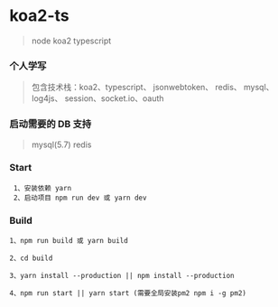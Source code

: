 # koa2-ts

> node koa2 typescript

### 个人学写

> 包含技术栈：koa2、typescript、 jsonwebtoken、 redis、 mysql、 log4js、 session、socket.io、oauth

### 启动需要的 DB 支持

> mysql(5.7) redis

### Start

```
 1、安装依赖 yarn
 2、启动项目 npm run dev 或 yarn dev
```

### Build

```
1、npm run build 或 yarn build

2、cd build

3、yarn install --production || npm install --production

4、npm run start || yarn start (需要全局安装pm2 npm i -g pm2)
```
